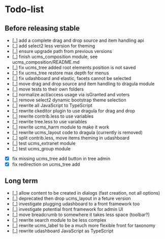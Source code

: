 # Todo-list

## Before releasing stable

 * [_] add a complete drag and drop source and item handling api
 * [_] add select2 less version for theming
 * [_] ensure upgrade path from previous versions
 * [_] finish ucms_composition module, see ucms_composition/README.md
 * [_] fix ucms_tree added root elements position is not saved
 * [_] fix ucms_tree restore max depth for menus
 * [_] fix udashboard and elastic, facets cannot be selected
 * [_] move drag and drop source and item handling to dragula module
 * [_] move tests to their own folders
 * [_] normalize acl/access usage via isGranted and voters
 * [_] remove select2 dynamic bootstrap theme selection
 * [_] rewrite all JavaScript to TypeScript
 * [_] rewrite ckeditor plugin to use dragula for drag and drop
 * [_] rewrite contrib.less to use variables
 * [_] rewrite tree.less to use variables
 * [_] rewrite ucms_harm module to make it work
 * [_] rewrite ucms_layout code to dragula (currently is removed)
 * [_] split contrib.less, move items theming in udashboard
 * [_] test ucms_extranet module
 * [_] test ucms_group module
 * [x] fix missing ucms_tree add button in tree admin
 * [x] fix redirection on ucms_tree add

## Long term

 * [_] allow content to be created in dialogs (fast creation, not all options)
 * [_] deprecated then drop ucms_layout in a feture version
 * [_] investigate plugging udashboard to a front framework too
 * [_] investigate potential front framework for admin UI
 * [_] move breadcrumb to somewhere it takes less space (toolbar?)
 * [_] rewrite search module to be less complex
 * [_] rewrite ucms_label to be a much more flexible front for taxonomy
 * [_] rewrite udashboard JavaScript as TypeScript
